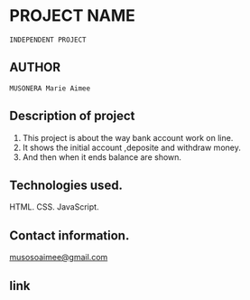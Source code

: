 # PROJECT NAME
```
INDEPENDENT PROJECT
```
## AUTHOR
```
MUSONERA Marie Aimee
```
## Description of project
1. This project is about the way bank account work on line.
2. It shows the initial account ,deposite and withdraw money.
3. And then when it ends balance are shown.
## Technologies used.
HTML.
CSS.
JavaScript.
## Contact information.
musosoaimee@gmail.com
## link 

